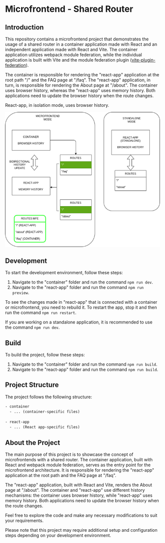 # Microfrontend - Shared Router

## Introduction

This repository contains a microfrontend project that demonstrates the usage of a shared router in a container application made with React and an independent application made with React and Vite. The container application utilizes webpack module federation, while the individual application is built with Vite and the module federation plugin ([vite-plugin-federation](https://github.com/originjs/vite-plugin-federation)).

The container is responsible for rendering the "react-app" application at the root path "/" and the FAQ page at "/faq". The "react-app" application, in turn, is responsible for rendering the About page at "/about". The container uses browser history, whereas the "react-app" uses memory history. Both applications need to update the browser history when the route changes.

React-app, in isolation mode, uses browser history.

![History Diagram](./history-diagram.png)

## Development

To start the development environment, follow these steps:

1. Navigate to the "container" folder and run the command `npm run dev`.
2. Navigate to the "react-app" folder and run the command `npm run preview`.

To see the changes made in "react-app" that is connected with a container or microfrontend, you need to rebuild it. To restart the app, stop it and then run the command `npm run restart`.

If you are working on a standalone application, it is recommended to use the command `npm run dev`.

## Build

To build the project, follow these steps:

1. Navigate to the "container" folder and run the command `npm run build`.
2. Navigate to the "react-app" folder and run the command `npm run build`.

## Project Structure

The project follows the following structure:

```txt
- container
  - ... (container-specific files)

- react-app
  - ... (React app-specific files)
```

## About the Project

The main purpose of this project is to showcase the concept of microfrontends with a shared router. The container application, built with React and webpack module federation, serves as the entry point for the microfrontend architecture. It is responsible for rendering the "react-app" application at the root path and the FAQ page at "/faq".

The "react-app" application, built with React and Vite, renders the About page at "/about". The container and "react-app" use different history mechanisms: the container uses browser history, while "react-app" uses memory history. Both applications need to update the browser history when the route changes.

Feel free to explore the code and make any necessary modifications to suit your requirements.

Please note that this project may require additional setup and configuration steps depending on your development environment.
